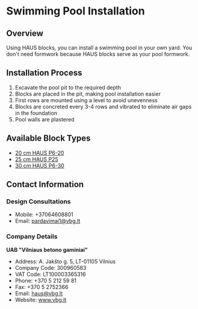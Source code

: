 # Swimming Pool Installation

## Overview
Using HAUS blocks, you can install a swimming pool in your own yard. You don't need formwork because HAUS blocks serve as your pool formwork.

## Installation Process
1. Excavate the pool pit to the required depth
2. Blocks are placed in the pit, making pool installation easier
3. First rows are mounted using a level to avoid unevenness
4. Blocks are concreted every 3-4 rows and vibrated to eliminate air gaps in the foundation
5. Pool walls are plastered

## Available Block Types
- [20 cm HAUS P6-20](https://www.vbg.lt/blokeliai/betoniniai-klojiniu-blokai/idiegtas-klojinys-haus-p6-20/)
- [25 cm HAUS P25](https://www.vbg.lt/blokeliai/betoniniai-klojiniu-blokai/betoniniai-klojiniu-blokai-haus-p25/)
- [30 cm HAUS P6-30](https://www.vbg.lt/blokeliai/betoniniai-klojiniu-blokai/betoniniai-klojiniu-blokai-haus-p6-30/)

## Contact Information
### Design Consultations
- Mobile: +37064608801
- Email: pardavimai1@vbg.lt

### Company Details
**UAB "Vilniaus betono gaminiai"**
- Address: A. Jakšto g. 5, LT-01105 Vilnius
- Company Code: 300960583
- VAT Code: LT100003365316
- Phone: +370 5 212 59 81
- Fax: +370 5 2752366
- Email: haus@vbg.lt
- Website: www.vbg.lt

